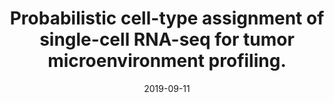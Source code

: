 ---
authors: Zhang, Allen W; O'Flanagan, Ciara; Chavez, Elizabeth A; Lim, Jamie L P; Ceglia,
  Nicholas; McPherson, Andrew; Wiens, Matt; Walters, Pascale; Chan, Tim; Hewitson,
  Brittany; Lai, Daniel; Mottok, Anja; Sarkozy, Clementine; Chong, Lauren; Aoki, Tomohiro;
  Wang, Xuehai; Weng, Andrew P; McAlpine, Jessica N; Aparicio, Samuel; Steidl, Christian;
  <b>Campbell, Kieran R</b>; Shah, Sohrab P
date: '2019-09-11'
journal: Nature methods
paper_url: https://doi.org/10.1038/s41592-019-0529-1
title: Probabilistic cell-type assignment of single-cell RNA-seq for tumor microenvironment
  profiling.
---